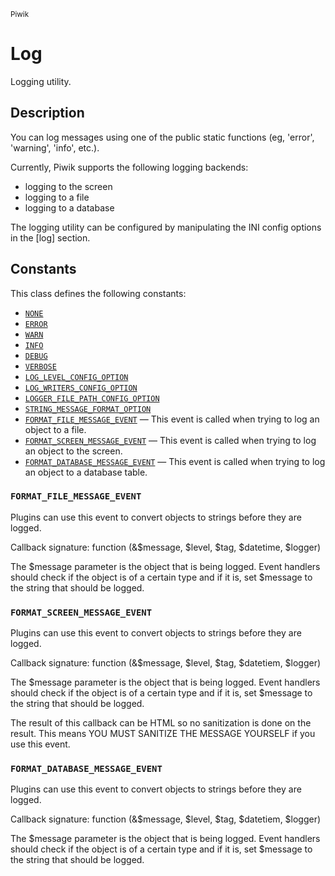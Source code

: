<small>Piwik</small>

Log
===

Logging utility.

Description
-----------

You can log messages using one of the public static functions (eg, &#039;error&#039;, &#039;warning&#039;,
&#039;info&#039;, etc.).

Currently, Piwik supports the following logging backends:
- logging to the screen
- logging to a file
- logging to a database

The logging utility can be configured by manipulating the INI config options in the
[log] section.


Constants
---------

This class defines the following constants:

- [`NONE`](#NONE)
- [`ERROR`](#ERROR)
- [`WARN`](#WARN)
- [`INFO`](#INFO)
- [`DEBUG`](#DEBUG)
- [`VERBOSE`](#VERBOSE)
- [`LOG_LEVEL_CONFIG_OPTION`](#LOG_LEVEL_CONFIG_OPTION)
- [`LOG_WRITERS_CONFIG_OPTION`](#LOG_WRITERS_CONFIG_OPTION)
- [`LOGGER_FILE_PATH_CONFIG_OPTION`](#LOGGER_FILE_PATH_CONFIG_OPTION)
- [`STRING_MESSAGE_FORMAT_OPTION`](#STRING_MESSAGE_FORMAT_OPTION)
- [`FORMAT_FILE_MESSAGE_EVENT`](#FORMAT_FILE_MESSAGE_EVENT) &mdash; This event is called when trying to log an object to a file.
- [`FORMAT_SCREEN_MESSAGE_EVENT`](#FORMAT_SCREEN_MESSAGE_EVENT) &mdash; This event is called when trying to log an object to the screen.
- [`FORMAT_DATABASE_MESSAGE_EVENT`](#FORMAT_DATABASE_MESSAGE_EVENT) &mdash; This event is called when trying to log an object to a database table.

### `FORMAT_FILE_MESSAGE_EVENT` <a name="FORMAT_FILE_MESSAGE_EVENT"></a>

Plugins can use
this event to convert objects to strings before they are logged.

Callback signature: function (&amp;$message, $level, $tag, $datetime, $logger)

The $message parameter is the object that is being logged. Event handlers should
check if the object is of a certain type and if it is, set $message to the
string that should be logged.

### `FORMAT_SCREEN_MESSAGE_EVENT` <a name="FORMAT_SCREEN_MESSAGE_EVENT"></a>

Plugins can use
this event to convert objects to strings before they are logged.

Callback signature: function (&amp;$message, $level, $tag, $datetiem, $logger)

The $message parameter is the object that is being logged. Event handlers should
check if the object is of a certain type and if it is, set $message to the
string that should be logged.

The result of this callback can be HTML so no sanitization is done on the result.
This means YOU MUST SANITIZE THE MESSAGE YOURSELF if you use this event.

### `FORMAT_DATABASE_MESSAGE_EVENT` <a name="FORMAT_DATABASE_MESSAGE_EVENT"></a>

Plugins can use
this event to convert objects to strings before they are logged.

Callback signature: function (&amp;$message, $level, $tag, $datetiem, $logger)

The $message parameter is the object that is being logged. Event handlers should
check if the object is of a certain type and if it is, set $message to the
string that should be logged.
